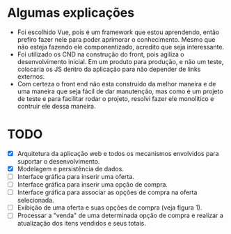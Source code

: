 # Algumas explicações

- Foi escolhido Vue, pois é um framework que estou aprendendo, então prefiro fazer nele para poder aprimorar o conhecimento. Mesmo que não esteja fazendo ele componentizado, acredito que seja interessante.
- Foi utilizado os CND na construção do front, pois agiliza o desenvolvimento inicial. Em um produto para produção, e não um teste, colocaria os JS dentro da aplicação para não depender de links externos.
- Com certeza o front end não esta construido da melhor maneira e de uma maneira que seja fácil de dar manutenção, mas como é um projeto de teste e para facilitar rodar o projeto, resolvi fazer ele monolitico e contruir ele dessa maneira.

# TODO

- [X] Arquitetura da aplicação web e todos os mecanismos envolvidos para suportar o desenvolvimento.
- [X] Modelagem e persistência de dados.
- [ ] Interface gráfica para inserir uma oferta.
- [ ] Interface gráfica para inserir uma opção de compra.
- [ ] Interface gráfica para associar as opções de compra na oferta selecionada.
- [ ] Exibição de uma oferta e suas opções de compra (veja figura 1).
- [ ] Processar a "venda" de uma determinada opção de compra e realizar a atualização dos itens vendidos e seus totais.